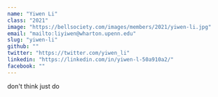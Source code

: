 ```yaml
---
name: "Yiwen Li"
class: "2021"
image: "https://bellsociety.com/images/members/2021/yiwen-li.jpg"
email: "mailto:liyiwen@wharton.upenn.edu"
slug: "yiwen-li"
github: ""
twitter: "https://twitter.com/yiwen_li"
linkedin: "https://linkedin.com/in/yiwen-l-50a910a2/"
facebook: ""
---
```

don't think just do